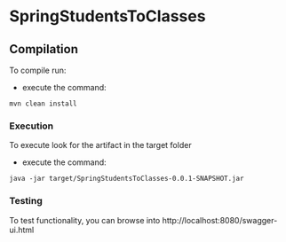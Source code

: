 # SpringStudentsToClasses

## Compilation ##
To compile run:
- execute the command: 

``` mvn clean install ```

### Execution ###
To execute look for the artifact in the target folder
- execute the command: 

``` java -jar target/SpringStudentsToClasses-0.0.1-SNAPSHOT.jar ```

### Testing ###
To test functionality, you can browse into http://localhost:8080/swagger-ui.html 
